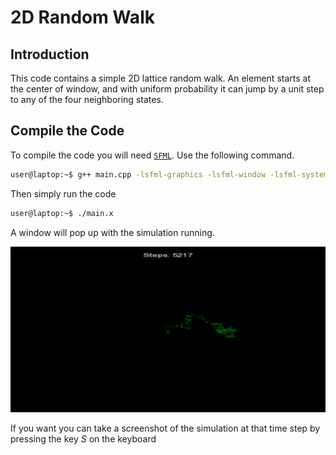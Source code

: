 # 2D Random Walk 

## Introduction 

This code contains a simple 2D lattice random walk. An element starts at the center of window, and with uniform probability it can jump by a unit step to any of the four neighboring states. 

## Compile the Code 
To compile the code you will need [`SFML`](https://www.sfml-dev.org/download/). Use the following command. 

```bash 
user@laptop:~$ g++ main.cpp -lsfml-graphics -lsfml-window -lsfml-system -o main.x 
```

Then simply run the code 
```bash
user@laptop:~$ ./main.x
```

A window will pop up with the simulation running. 

![](./screenshot_5218.png)

If you want you can take a screenshot of the simulation at that time step by pressing the key *S* on the keyboard
